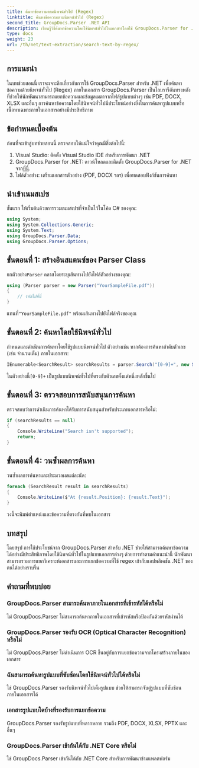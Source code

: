 ```yaml
---
title: ค้นหาข้อความตามนิพจน์ทั่วไป (Regex)
linktitle: ค้นหาข้อความตามนิพจน์ทั่วไป (Regex)
second_title: GroupDocs.Parser .NET API
description: เรียนรู้วิธีค้นหาข้อความโดยใช้นิพจน์ทั่วไปในเอกสารโดยใช้ GroupDocs.Parser for .NET แยกเนื้อหาเฉพาะเจาะจงได้อย่างง่ายดาย
type: docs
weight: 23
url: /th/net/text-extraction/search-text-by-regex/
---
```

## การแนะนำ
ในบทช่วยสอนนี้ เราจะเจาะลึกเกี่ยวกับการใช้ GroupDocs.Parser สำหรับ .NET เพื่อค้นหาข้อความด้วยนิพจน์ทั่วไป (Regex) ภายในเอกสาร GroupDocs.Parser เป็นไลบรารีอันทรงพลังที่ช่วยให้นักพัฒนาสามารถแยกข้อความและข้อมูลเมตาจากไฟล์รูปแบบต่างๆ เช่น PDF, DOCX, XLSX และอื่นๆ การค้นหาข้อความโดยใช้นิพจน์ทั่วไปมีประโยชน์อย่างยิ่งในการค้นหารูปแบบหรือเนื้อหาเฉพาะภายในเอกสารอย่างมีประสิทธิภาพ
## ข้อกำหนดเบื้องต้น
ก่อนที่จะเข้าสู่บทช่วยสอนนี้ ตรวจสอบให้แน่ใจว่าคุณมีสิ่งต่อไปนี้:
1. Visual Studio: ติดตั้ง Visual Studio IDE สำหรับการพัฒนา .NET
2.  GroupDocs.Parser for .NET: ดาวน์โหลดและติดตั้ง GroupDocs.Parser for .NET จาก[ที่นี่](https://releases.groupdocs.com/parser/net/).
3. ไฟล์ตัวอย่าง: เตรียมเอกสารตัวอย่าง (PDF, DOCX ฯลฯ) เพื่อทดสอบฟังก์ชันการค้นหา

## นำเข้าเนมสเปซ
ขั้นแรก ให้เริ่มต้นด้วยการรวมเนมสเปซที่จำเป็นไว้ในโค้ด C# ของคุณ:
```csharp
using System;
using System.Collections.Generic;
using System.Text;
using GroupDocs.Parser.Data;
using GroupDocs.Parser.Options;
```
## ขั้นตอนที่ 1: สร้างอินสแตนซ์ของ Parser Class
 ยกตัวอย่าง`Parser` คลาสโดยระบุเส้นทางไปยังไฟล์ตัวอย่างของคุณ:
```csharp
using (Parser parser = new Parser("YourSampleFile.pdf"))
{
    // รหัสไปที่นี่
}
```
 แทนที่`"YourSampleFile.pdf"` พร้อมเส้นทางไปยังไฟล์จริงของคุณ
## ขั้นตอนที่ 2: ค้นหาโดยใช้นิพจน์ทั่วไป
กำหนดและดำเนินการค้นหาโดยใช้รูปแบบนิพจน์ทั่วไป ตัวอย่างเช่น หากต้องการค้นหาลำดับตัวเลข (เช่น จำนวนเต็ม) ภายในเอกสาร:
```csharp
IEnumerable<SearchResult> searchResults = parser.Search("[0-9]+", new SearchOptions(true, false, true));
```
 ในตัวอย่างนี้`[0-9]+` เป็นรูปแบบนิพจน์ทั่วไปที่ตรงกับตัวเลขตั้งแต่หนึ่งหลักขึ้นไป
## ขั้นตอนที่ 3: ตรวจสอบการสนับสนุนการค้นหา
ตรวจสอบว่าการดำเนินการค้นหาได้รับการสนับสนุนสำหรับประเภทเอกสารหรือไม่:
```csharp
if (searchResults == null)
{
    Console.WriteLine("Search isn't supported");
    return;
}
```
## ขั้นตอนที่ 4: วนซ้ำผลการค้นหา
วนซ้ำผลการค้นหาและประมวลผลแต่ละนัด:
```csharp
foreach (SearchResult result in searchResults)
{
    Console.WriteLine($"At {result.Position}: {result.Text}");
}
```
วงนี้จะพิมพ์ตำแหน่งและข้อความที่ตรงกันที่พบในเอกสาร

## บทสรุป
โดยสรุป การใช้ประโยชน์จาก GroupDocs.Parser สำหรับ .NET ช่วยให้สามารถค้นหาข้อความได้อย่างมีประสิทธิภาพโดยใช้นิพจน์ทั่วไปในรูปแบบเอกสารต่างๆ ด้วยการทำตามคำแนะนำนี้ นักพัฒนาสามารถรวมการแยกวิเคราะห์เอกสารและการแยกข้อความที่ใช้ regex เข้ากับแอปพลิเคชัน .NET ของตนได้อย่างราบรื่น

## คำถามที่พบบ่อย
### GroupDocs.Parser สามารถค้นหาภายในเอกสารที่เข้ารหัสได้หรือไม่
ไม่ GroupDocs.Parser ไม่สามารถค้นหาภายในเอกสารที่เข้ารหัสหรือป้องกันด้วยรหัสผ่านได้
### GroupDocs.Parser รองรับ OCR (Optical Character Recognition) หรือไม่
ไม่ GroupDocs.Parser ไม่ดำเนินการ OCR ขึ้นอยู่กับการแยกข้อความจากโครงสร้างภายในของเอกสาร
### ฉันสามารถค้นหารูปแบบที่ซับซ้อนโดยใช้นิพจน์ทั่วไปได้หรือไม่
ใช่ GroupDocs.Parser รองรับนิพจน์ทั่วไปเต็มรูปแบบ ช่วยให้สามารถจับคู่รูปแบบที่ซับซ้อนภายในเอกสารได้
### เอกสารรูปแบบใดบ้างที่รองรับการแยกข้อความ
GroupDocs.Parser รองรับรูปแบบที่หลากหลาย รวมถึง PDF, DOCX, XLSX, PPTX และอื่นๆ
### GroupDocs.Parser เข้ากันได้กับ .NET Core หรือไม่
ใช่ GroupDocs.Parser เข้ากันได้กับ .NET Core สำหรับการพัฒนาข้ามแพลตฟอร์ม